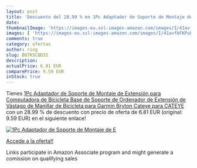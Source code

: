 ```yaml
---
layout: post
title: 'Descuento del 28.99 % en 1Pc Adaptador de Soporte de Montaje de E'
date: 
thumbnailImage: 'https://images-eu.ssl-images-amazon.com/images/I/41avfbFKPuL._SL200_.jpg'
images: [ 'https://images-eu.ssl-images-amazon.com/images/I/41avfbFKPuL._SL200_.jpg' ]
comments: true
category: ofertas
author: ring
slug: B07K5CQD3S
description:
actualPrice: 6.81 EUR
comparePrice: 9.59 EUR
inStock: true
---
```


Tienes [1Pc Adaptador de Soporte de Montaje de Extensión para Computadora de Bicicleta  Base de Soporte de Ordenador de Extensión de Vástago de Manillar de Bicicleta para Garmin Bryton  Cateye para CATEYE ](https://www.amazon.es/dp/B07K5CQD3S/?tag=tolees-21) con un 28.99 % de descuento con precio de oferta de 6.81 EUR (original: 9.59 EUR) en el siguiente enlace!

[![1Pc Adaptador de Soporte de Montaje de E](https://images-eu.ssl-images-amazon.com/images/I/41avfbFKPuL._SL200_.jpg)](https://www.amazon.es/dp/B07K5CQD3S/?tag=tolees-21)

[Accede a la oferta!!](https://www.amazon.es/dp/B07K5CQD3S/?tag=tolees-21)

Links participate in Amazon Associate program and might generate a comission on qualifying sales


